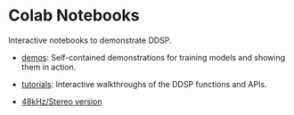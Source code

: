 # Colab Notebooks

Interactive notebooks to demonstrate DDSP.

* [demos](./demos/): Self-contained demonstrations for training models and showing them in action.

* [tutorials](./tutorials/): Interactive walkthroughs of the DDSP functions and APIs.

* [48kHz/Stereo version](./ddsp/colab/timbre_transfer.ipynb)

